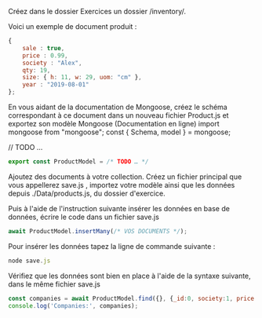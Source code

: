 Créez dans le dossier Exercices un dossier /inventory/.

Voici un exemple de document produit :

```js
{
    sale : true,
    price : 0.99,
    society : "Alex",
    qty: 19,
    size: { h: 11, w: 29, uom: "cm" },
    year : "2019-08-01"  
};

```
En vous aidant de la documentation de Mongoose, créez le schéma correspondant à ce document dans un nouveau fichier Product.js et exportez son modèle Mongoose (Documentation en ligne)
import mongoose from "mongoose";
const { Schema, model } = mongoose;

// TODO …

```js
export const ProductModel = /* TODO … */

```


Ajoutez des documents à votre collection.
Créez un fichier principal que vous appellerez save.js , importez votre modèle ainsi que les données depuis ./Data/products.js, du dossier d'exercice.

Puis à l'aide de l'instruction suivante insérer les données en base de données, écrire le code dans un fichier save.js


```js
await ProductModel.insertMany(/* VOS DOCUMENTS */);
```

Pour insérer les données tapez la ligne de commande suivante :


```js
node save.js
```

Vérifiez que les données sont bien en place à l'aide de la syntaxe suivante, dans le même fichier save.js


```js
const companies = await ProductModel.find({}, {_id:0, society:1, price:1, qty: 1 });
console.log('Companies:', companies);
```